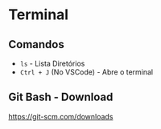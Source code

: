 # Terminal

## Comandos
  * `ls` - Lista Diretórios
  * `Ctrl + J` (No VSCode) - Abre o terminal

## Git Bash - Download
  https://git-scm.com/downloads
